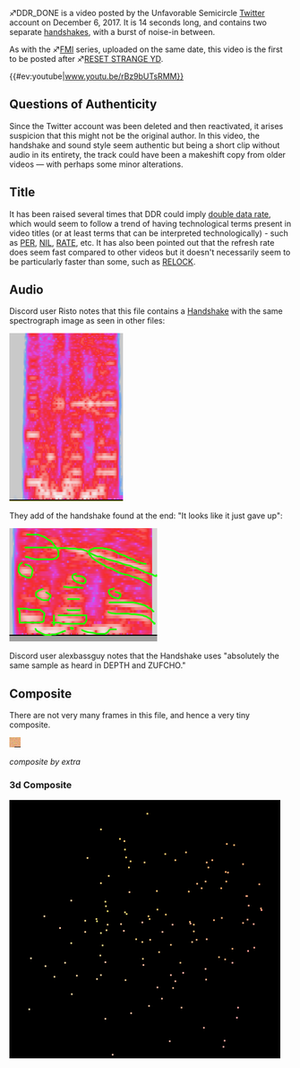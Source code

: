 ♐DDR\_DONE is a video posted by the Unfavorable Semicircle
[Twitter](Twitter "wikilink") account on December 6, 2017. It is 14
seconds long, and contains two separate
[handshakes](handshake "wikilink"), with a burst of noise-in between.

As with the ♐[FMI](FMI "wikilink") series, uploaded on the same date,
this video is the first to be posted after ♐[RESET STRANGE YD](RESET_STRANGE_YD "wikilink").

{{\#ev:youtube|www.youtu.be/rBz9bUTsRMM}}

## Questions of Authenticity

Since the Twitter account was been deleted and then reactivated, it
arises suspicion that this might not be the original author. In this
video, the handshake and sound style seem authentic but being a short
clip without audio in its entirety, the track could have been a
makeshift copy from older videos — with perhaps some minor alterations.

## Title

It has been raised several times that DDR could imply [double data rate](https://en.wikipedia.org/wiki/DDR_SDRAM), which would seem to
follow a trend of having technological terms present in video titles (or
at least terms that can be interpreted technologically) - such as
[PER](PER "wikilink"), [NIL](NIL "wikilink"), [RATE](RATE "wikilink"),
etc. It has also been pointed out that the refresh rate does seem fast
compared to other videos but it doesn't necessarily seem to be
particularly faster than some, such as [RELOCK](RELOCK "wikilink").

## Audio

Discord user Risto notes that this file contains a
[Handshake](Handshake "wikilink") with the same spectrograph image as
seen in other files:

![Ddr\_done\_handshake\_start.png](Ddr_done_handshake_start.png)

They add of the handshake found at the end: "It looks like it just gave
up":

![Ddr\_done\_handshake\_end.png](Ddr_done_handshake_end.png)

Discord user alexbassguy notes that the Handshake uses "absolutely the
same sample as heard in DEPTH and ZUFCHO."

## Composite

There are not very many frames in this file, and hence a very tiny
composite.

![Ddr\_done.png](Ddr_done.png "Ddr_done.png")

*composite by extra*

### 3d Composite

![Ddr\_done\_3d.PNG](Ddr_done_3d.PNG "Ddr_done_3d.PNG")
